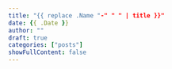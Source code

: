 ```yaml
---
title: "{{ replace .Name "-" " " | title }}"
date: {{ .Date }}
author: ""
draft: true
categories: ["posts"]
showFullContent: false
---
```



